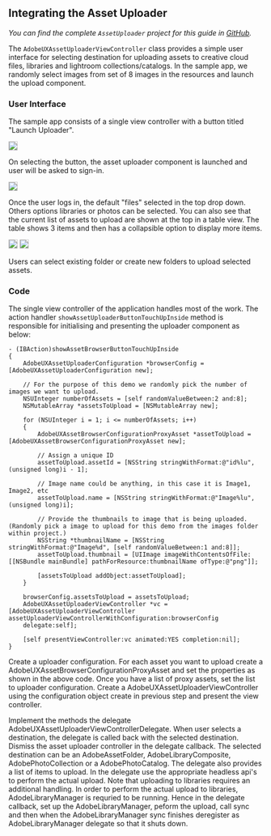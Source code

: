 <a name="asset_uploader"></a>
## Integrating the Asset Uploader

*You can find the complete `AssetUploader` project for this guide in <a href="https://github.com/CreativeSDK/ios-getting-started-samples" target="_blank">GitHub</a>.*

The `AdobeUXAssetUploaderViewController` class provides a simple user interface for selecting destination for uploading assets to creative cloud files, libraries and lightroom collections/catalogs. In the sample app, we randomly select images from set of 8 images in the resources and launch the upload component.

### User Interface
The sample app consists of a single view controller with a button titled "Launch Uploader".

<img style="border: 1px solid #ccc;" src="https://aviarystatic.s3.amazonaws.com/creativesdk/ios/assetuploader/launch.png" />

On selecting the button, the asset uploader component is launched and user will be asked to sign-in.

<img style="border: 1px solid #ccc;" src="https://aviarystatic.s3.amazonaws.com/creativesdk/ios/assetuploader/login.png" />

Once the user logs in, the default "files" selected in the top drop down. Others options libraries or photos can be selected. You can also see that the current list of assets to upload are shown at the top in a table view.
The table shows 3 items and then has a collapsible option to display more items. 

<img style="border: 1px solid #ccc;" src="https://aviarystatic.s3.amazonaws.com/creativesdk/ios/assetuploader/files.png" />

<img style="border: 1px solid #ccc;" src="https://aviarystatic.s3.amazonaws.com/creativesdk/ios/assetuploader/selector.png" />

Users can select existing folder or create new folders to upload selected assets.

### Code

The single view controller of the application handles most of the work. The action handler `showAssetUploaderButtonTouchUpInside` method is responsible for initialising and presenting the uploader component as below:

    - (IBAction)showAssetBrowserButtonTouchUpInside
    {
        AdobeUXAssetUploaderConfiguration *browserConfig = [AdobeUXAssetUploaderConfiguration new];

        // For the purpose of this demo we randomly pick the number of images we want to upload.
        NSUInteger numberOfAssets = [self randomValueBetween:2 and:8];
        NSMutableArray *assetsToUpload = [NSMutableArray new];

        for (NSUInteger i = 1; i <= numberOfAssets; i++)
        {
            AdobeUXAssetBrowserConfigurationProxyAsset *assetToUpload = [AdobeUXAssetBrowserConfigurationProxyAsset new];

            // Assign a unique ID
            assetToUpload.assetId = [NSString stringWithFormat:@"id%lu", (unsigned long)i - 1];

            // Image name could be anything, in this case it is Image1, Image2, etc
            assetToUpload.name = [NSString stringWithFormat:@"Image%lu", (unsigned long)i];

            // Provide the thumbnails to image that is being uploaded. (Randomly pick a image to upload for this demo from the images folder within project.)
            NSString *thumbnailName = [NSString stringWithFormat:@"Image%d", [self randomValueBetween:1 and:8]];
            assetToUpload.thumbnail = [UIImage imageWithContentsOfFile:[[NSBundle mainBundle] pathForResource:thumbnailName ofType:@"png"]];

            [assetsToUpload addObject:assetToUpload];
        }

        browserConfig.assetsToUpload = assetsToUpload;
        AdobeUXAssetUploaderViewController *vc = [AdobeUXAssetUploaderViewController assetUploaderViewControllerWithConfiguration:browserConfig
        delegate:self];

        [self presentViewController:vc animated:YES completion:nil];
    }

Create a uploader configuration. For each asset you want to upload create a AdobeUXAssetBrowserConfigurationProxyAsset and set the properties as shown in the above code.
Once you have a list of proxy assets, set the list to uploader configuration. Create a AdobeUXAssetUploaderViewController using the configuration object create in previous step and
present the view controller.

Implement the methods the delegate AdobeUXAssetUploaderViewControllerDelegate. When user selects a destination, the delegate is called back with the selected destination.
Dismiss the asset uploader controller in the delegate callback. The selected destination can be an AdobeAssetFolder, AdobeLibraryComposite, AdobePhotoCollection or a AdobePhotoCatalog. 
The delegate also provides a list of items to upload. In the delegate use the appropriate headless api's to perform the actual upload. Note that uploading to libraries requires an additional handling.
In order to perform the actual upload to libraries, AdodeLibraryManager is requried to be running. Hence in the delegate callback, set up the AdobeLibraryManager, peform the upload, call sync and then 
when the AdobeLibraryManager sync finishes deregister as AdobeLibraryManager delegate so that it shuts down.

